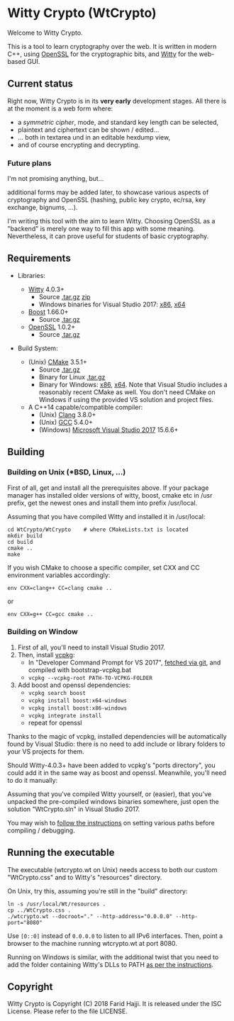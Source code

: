 # Witty Crypto (WtCrypto)

Welcome to Witty Crypto.

This is a tool to learn cryptography over the web.
It is written in modern C++, using [OpenSSL](https://www.openssl.org/) for the
cryptographic bits, and [Witty](https://www.webtoolkit.eu/wt/) for the web-based GUI.

## Current status

Right now, Witty Crypto is in its **very early** development
stages. All there is at the moment is a web form where:

* a *symmetric cipher*, mode, and standard key length can be selected,
* plaintext and ciphertext can be shown / edited...
* ... both in textarea und in an editable hexdump view,
* and of course encrypting and decrypting.

### Future plans

I'm not promising anything, but...

additional forms may be added later, to showcase various
aspects of cryptography and OpenSSL (hashing, public key
crypto, ec/rsa, key exchange, bignums, ...).

I'm writing this tool with the aim to learn Witty. Choosing
OpenSSL as a "backend" is merely one way to fill this app
with some meaning. Nevertheless, it can prove useful for
students of basic cryptography.

## Requirements

* Libraries:
  * [Witty](https://github.com/emweb/wt/releases) 4.0.3+
    * Source [.tar.gz](https://github.com/emweb/wt/archive/4.0.3.tar.gz) [zip](https://github.com/emweb/wt/archive/4.0.3.zip)
    * Windows binaries for Visual Studio 2017: [x86](https://github.com/emweb/wt/releases/download/4.0.3/Wt-4.0.3-msvs2017-Windows-x86-SDK.zip), [x64](https://github.com/emweb/wt/releases/download/4.0.3/Wt-4.0.3-msvs2017-Windows-x64-SDK.zip)
  * [Boost](https://www.boost.org/) 1.66.0+
    * Source [.tar.gz](https://dl.bintray.com/boostorg/release/1.66.0/source/boost_1_66_0.tar.gz)
  * [OpenSSL](https://www.openssl.org/) 1.0.2+
    * Source [.tar.gz](https://www.openssl.org/source/openssl-1.0.2o.tar.gz)

* Build System:
  * (Unix) [CMake](https://cmake.org/) 3.5.1+
    * Source [.tar.gz](https://cmake.org/files/v3.11/cmake-3.11.1.tar.gz)
	* Binary for Linux [.tar.gz](https://cmake.org/files/v3.11/cmake-3.11.1-Linux-x86_64.tar.gz)
	* Binary for Windows: [x86](https://cmake.org/files/v3.11/cmake-3.11.1-win32-x86.msi), [x64](https://cmake.org/files/v3.11/cmake-3.11.1-win64-x64.msi). Note that Visual Studio includes a reasonably recent CMake as well. You don't need CMake on Windows if using the provided VS solution and project files.
  * A C++14 capable/compatible compiler:
    * (Unix) [Clang](https://clang.llvm.org/) 3.8.0+
	* (Unix) [GCC](https://gcc.gnu.org/) 5.4.0+
	* (Windows) [Microsoft Visual Studio 2017](https://www.visualstudio.com/vs/) 15.6.6+

## Building

### Building on Unix (*BSD, Linux, ...)

First of all, get and install all the prerequisites above.
If your package manager has installed older versions of witty, boost,
cmake etc in /usr prefix, get the newest ones and install them into
prefix /usr/local.

Assuming that you have compiled Witty and installed it in /usr/local:

```
cd WtCrypto/WtCrypto    # where CMakeLists.txt is located
mkdir build
cd build
cmake ..
make
```

If you wish CMake to choose a specific compiler, set CXX and
CC environment variables accordingly:

```
env CXX=clang++ CC=clang cmake ..
```

or

```
env CXX=g++ CC=gcc cmake ..
```

### Building on Window

1. First of all, you'll need to install Visual Studio 2017.
2. Then, install [vcpkg](https://docs.microsoft.com/en-us/cpp/vcpkg):
     * In "Developer Command Prompt for VS 2017", [fetched via git](https://github.com/Microsoft/vcpkg), and compiled with bootstrap-vcpkg.bat
	 * `vcpkg --vcpkg-root PATH-TO-VCPKG-FOLDER`
3. Add boost and openssl dependencies:
     * `vcpkg search boost`
     * `vcpkg install boost:x64-windows`
	 * `vcpkg install boost:x86-windows`
     * `vcpkg integrate install`
	 * repeat for openssl

Thanks to the magic of vcpkg, installed dependencies will be automatically
found by Visual Studio: there is no need to add include or library folders
to your VS projects for them.

Should Witty-4.0.3+ have been added to vcpkg's "ports directory",
you could add it in the same way as boost and openssl. Meanwhile, you'll
need to do it manually:

Assuming that you've compiled Witty yourself, or (easier), that
you've unpacked the pre-compiled windows binaries somewhere,
just open the solution "WtCrypto.sln" in Visual Studio 2017.

You may wish to [follow the instructions](https://redmine.webtoolkit.eu/projects/wt/wiki/Installing_Wt_on_MS_Windows) on setting various
paths before compiling / debugging.

## Running the executable

The executable (wtcrypto.wt on Unix) needs access to both
our custom "WtCrypto.css" and to Witty's "resources" directory.

On Unix, try this, assuming you're still in the "build" directory:

```
ln -s /usr/local/Wt/resources .
cp ../WtCrypto.css .
./wtcrypto.wt --docroot="." --http-address="0.0.0.0" --http-port="8080"
```

Use `[0::0]` instead of `0.0.0.0` to listen to all IPv6 interfaces.
Then, point a browser to the machine running wtcrypto.wt at port 8080.

Running on Windows is similar, with the additional twist that you
need to add the folder containing Witty's DLLs to PATH [as per the instructions](https://redmine.webtoolkit.eu/projects/wt/wiki/Installing_Wt_on_MS_Windows#Running-the-Examples).

## Copyright

Witty Crypto is Copyright (C) 2018 Farid Hajji. It is released under
the ISC License. Please refer to the file LICENSE.